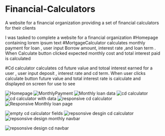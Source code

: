 # Financial-Calculators
A website for a financial organization providing a set of financial calculators for their clients

I was tasked to complete a website for a financial organization 
#Homepage containing lorem ipsum text 
#MortgageCalculator calculates monthly payment for loan , user input Borrow amount, interest rate ,and loan term . When Calculate button clicked expected monthly cost and total interest paid is calculated

#Cd calculator calculates cd future value and totoal interest earned for a user , user input deposit , interest rate and cd term. When user clicks calculate button future value and total interest rate is calculate and displayed on screen for use to see 


![Homepage](/images/financialCalculateHome.png)
![MonthlyPayment](/images/MonthlyPaymentLoan.png)
![Monthly loan data](/images/monthlyLoanData.png)
![cd calculator](/images/cdCalculator.png)
![cd calculator with data](/images/cdCalculatorData.png)
![responsive cd calculator](/images/responsiveCDCalculator.png)
![Responsive Monthly loan page ](/images/responsiveLoan.png)

![empty cd calculator fields](/images/responsiveNavBarMonthlyLoan.png)
![repsonsive desgin cd calculator](/images/responsiveValuesCD.png)
![repsonsive design monthly navbar](/images/responsiveMonthlyNav.png)

![repsonsive design cd navbar](/images/responsivecdCalculatorData.png)






